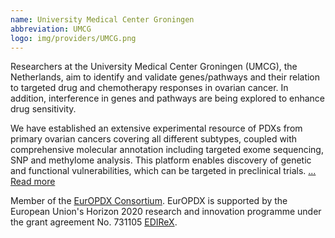 ```yaml
---
name: University Medical Center Groningen
abbreviation: UMCG
logo: img/providers/UMCG.png
---
```


Researchers at the University Medical Center Groningen (UMCG), the Netherlands, aim to identify and validate genes/pathways and their relation to targeted drug and chemotherapy responses in ovarian cancer. In addition, interference in genes and pathways are being explored to enhance drug sensitivity.

We have established an extensive experimental resource of PDXs from primary ovarian cancers covering all different subtypes, coupled with comprehensive molecular annotation including targeted exome sequencing, SNP and methylome analysis. This platform enables discovery of genetic and functional vulnerabilities, which can be targeted in preclinical trials. [... Read more](https://www.rug.nl/research/oncology)

Member of the [EurOPDX Consortium](https://www.europdx.eu/). EurOPDX is supported by the European Union's Horizon 2020 research and innovation programme under the grant agreement No. 731105 [EDIReX](https://cordis.europa.eu/project/id/731105).
